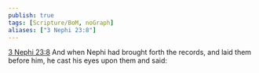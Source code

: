 ```yaml
---
publish: true
tags: [Scripture/BoM, noGraph]
aliases: ["3 Nephi 23:8"]
---
```

[3 Nephi 23:8](https://churchofjesuschrist.org/study/scriptures/bofm/3-ne/23?lang=eng&id=p8#p8) And when Nephi had brought forth the records, and laid them before him, he cast his eyes upon them and said:
